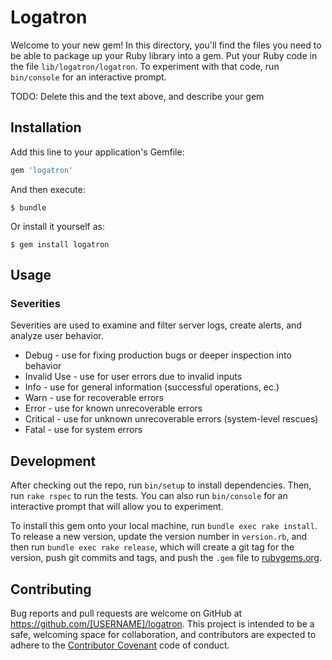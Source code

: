 # Logatron

Welcome to your new gem! In this directory, you'll find the files you need to be able to package up your Ruby library into a gem. Put your Ruby code in the file `lib/logatron/logatron`. To experiment with that code, run `bin/console` for an interactive prompt.

TODO: Delete this and the text above, and describe your gem

## Installation

Add this line to your application's Gemfile:

```ruby
gem 'logatron'
```

And then execute:

    $ bundle

Or install it yourself as:

    $ gem install logatron

## Usage

### Severities
Severities are used to examine and filter server logs, create alerts, and analyze user behavior.

* Debug - use for fixing production bugs or deeper inspection into behavior
* Invalid Use - use for user errors due to invalid inputs
* Info - use for general information (successful operations, ec.)
* Warn - use for recoverable errors
* Error - use for known unrecoverable errors
* Critical - use for unknown unrecoverable errors (system-level rescues)
* Fatal - use for system errors

## Development

After checking out the repo, run `bin/setup` to install dependencies. Then, run `rake rspec` to run the tests. You can also run `bin/console` for an interactive prompt that will allow you to experiment.

To install this gem onto your local machine, run `bundle exec rake install`. To release a new version, update the version number in `version.rb`, and then run `bundle exec rake release`, which will create a git tag for the version, push git commits and tags, and push the `.gem` file to [rubygems.org](https://rubygems.org).

## Contributing

Bug reports and pull requests are welcome on GitHub at https://github.com/[USERNAME]/logatron. This project is intended to be a safe, welcoming space for collaboration, and contributors are expected to adhere to the [Contributor Covenant](contributor-covenant.org) code of conduct.

